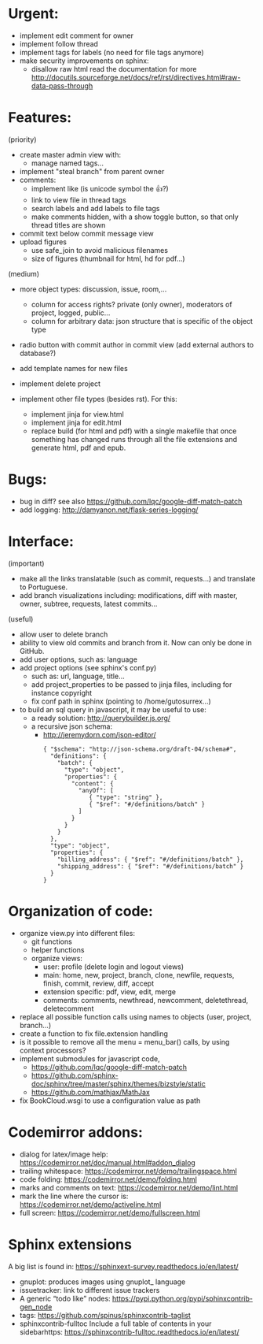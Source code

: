 # Urgent:

  - implement edit comment for owner
  - implement follow thread
  - implement tags for labels (no need for file tags anymore)
  - make security improvements on sphinx:
    - disallow raw html
      read the documentation for more
      http://docutils.sourceforge.net/docs/ref/rst/directives.html#raw-data-pass-through

# Features:

  (priority)
  - create master admin view with:
    - manage named tags...
  - implement "steal branch" from parent owner
  - comments:
    - implement like (is unicode symbol the &#128077;?)
    - link to view file in thread tags
    - search labels and add labels to file tags
    - make comments hidden, with a show toggle button, so that only thread titles are shown
  - commit text below commit message view
  - upload figures
    - use safe_join to avoid malicious filenames
    - size of figures (thumbnail for html, hd for pdf...)

  (medium)
  - more object types: discussion, issue, room,...
    - column for access rights? private (only owner), moderators of project, logged, public...
    - column for arbitrary data: json structure that is specific of the object type
  - radio button with commit author in commit view (add external authors to database?)
  - add template names for new files
  - implement delete project

  - implement other file types (besides rst). For this:
    - implement jinja for view<extension>.html
    - implement jinja for edit<extension>.html
    - replace build (for html and pdf) with a single makefile
      that once something has changed runs through all the
      file extensions and generate html, pdf and epub.

# Bugs:

  - bug in diff? see also https://github.com/lqc/google-diff-match-patch
  - add logging: http://damyanon.net/flask-series-logging/

# Interface:

  (important)
  - make all the links translatable (such as commit, requests...) and translate to Portuguese.
  - add branch visualizations including:
    modifications, diff with master, owner, subtree, requests, latest commits...

  (useful)
  - allow user to delete branch
  - ability to view old commits and branch from it. Now can only be done in GitHub.
  - add user options, such as: language
  - add project options  (see sphinx's conf.py)
    - such as: url, language, title...
    - add project_properties to be passed to jinja files, including for instance copyright
    - fix conf path in sphinx (pointing to /home/gutosurrex...)
  - to build an sql query in javascript, it may be useful to use:
    - a ready solution: http://querybuilder.js.org/
    - a recursive json schema:
      - http://jeremydorn.com/json-editor/
        ```
        { "$schema": "http://json-schema.org/draft-04/schema#",
          "definitions": {
            "batch": {
              "type": "object",
              "properties": {
                "content": {
                  "anyOf": [
                     { "type": "string" },
                     { "$ref": "#/definitions/batch" }
                  ]
                }
              }
            }
          },
          "type": "object",
          "properties": {
            "billing_address": { "$ref": "#/definitions/batch" },
            "shipping_address": { "$ref": "#/definitions/batch" }
          }
        }
        ```

# Organization of code:

  - organize view.py into different files:
    - git functions
    - helper functions
    - organize views:
      - user: profile (delete login and logout views)
      - main: home, new, project, branch, clone, newfile, requests, finish, commit, review, diff, accept
      - extension specific: pdf, view, edit, merge
      - comments: comments, newthread, newcomment, deletethread, deletecomment
  - replace all possible function calls using names to objects (user, project, branch...)
  - create a function to fix file.extension handling
  - is it possible to remove all the menu = menu_bar() calls, by using context processors?
  - implement submodules for javascript code,
    - https://github.com/lqc/google-diff-match-patch
    - https://github.com/sphinx-doc/sphinx/tree/master/sphinx/themes/bizstyle/static
    - https://github.com/mathjax/MathJax
  - fix BookCloud.wsgi to use a configuration value as path

# Codemirror addons:

  - dialog for latex/image help: https://codemirror.net/doc/manual.html#addon_dialog
  - trailing whitespace: https://codemirror.net/demo/trailingspace.html
  - code folding: https://codemirror.net/demo/folding.html
  - marks and comments on text: https://codemirror.net/demo/lint.html
  - mark the line where the cursor is: https://codemirror.net/demo/activeline.html
  - full screen: https://codemirror.net/demo/fullscreen.html

# Sphinx extensions

A big list is found in:
https://sphinxext-survey.readthedocs.io/en/latest/

  - gnuplot: produces images using gnuplot_ language
  - issuetracker: link to different issue trackers
  - A generic “todo like” nodes: https://pypi.python.org/pypi/sphinxcontrib-gen_node
  - tags: https://github.com/spinus/sphinxcontrib-taglist
  - sphinxcontrib-fulltoc
    Include a full table of contents in your sidebarhttps:
    https://sphinxcontrib-fulltoc.readthedocs.io/en/latest/

